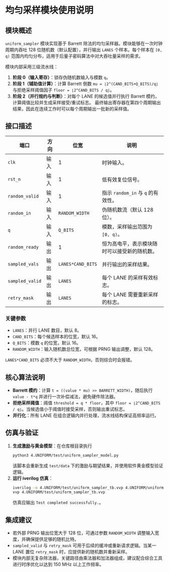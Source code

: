 # 均匀采样模块使用说明

## 模块概述
`uniform_sampler` 模块实现基于 Barrett 除法的均匀采样器。模块能够在一次时钟周期内吞吐 128 位随机数（默认配置），并行输出 `LANES` 个样本。每个样本在 `[0, q)` 范围内均匀分布，适用于后量子密码算法中对大吞吐量采样的需求。

模块内部采用三级流水线：
1. **阶段 0（输入寄存）**：锁存伪随机数输入与模数 `q`。
2. **阶段 1（辅助值计算）**：计算 Barrett 倒数 `mu = ⌊2^(CAND_BITS+Q_BITS)/q⌋` 与拒绝采样阈值因子 `floor = ⌊2^CAND_BITS / q⌋`。
3. **阶段 2（并行规约与判断）**：对每个 LANE 的候选值并行执行 Barrett 模约，计算阈值比较并生成采样接受/重试标志。
最终输出寄存器在第四个周期输出结果，因此在连续工作时可以每个周期输出一批新的采样值。

## 接口描述
| 端口 | 方向 | 位宽 | 说明 |
| ---- | ---- | ---- | ---- |
| `clk` | 输入 | 1 | 时钟输入。 |
| `rst_n` | 输入 | 1 | 低有效复位信号。 |
| `random_valid` | 输入 | 1 | 指示 `random_in` 与 `q` 的有效性。 |
| `random_in` | 输入 | `RANDOM_WIDTH` | 伪随机数流（默认 128 位）。 |
| `q` | 输入 | `Q_BITS` | 模数，采样输出范围为 `[0, q)`。 |
| `random_ready` | 输出 | 1 | 恒为高电平，表示模块随时可以接受新的随机数。 |
| `sampled_vals` | 输出 | `LANES*CAND_BITS` | 并行输出的采样结果。 |
| `sampled_valid` | 输出 | `LANES` | 每个 LANE 的采样有效标志。 |
| `retry_mask` | 输出 | `LANES` | 每个 LANE 需要重新采样的标志。 |

### 关键参数
- `LANES`：并行 LANE 数目，默认 8。
- `CAND_BITS`：每个候选样本的位宽，默认 16。
- `Q_BITS`：模数 `q` 的位宽，默认 16。
- `RANDOM_WIDTH`：输入随机数总位宽，可根据 PRNG 输出调整，默认 128。

`LANES*CAND_BITS` 必须不大于 `RANDOM_WIDTH`，否则综合时会报错。

## 核心算法说明
- **Barrett 模约**：计算 `t = ((value * mu) >> BARRETT_WIDTH)`，随后执行 `value - t*q` 并进行一次补偿减法，避免硬件除法器。
- **拒绝采样阈值**：阈值 `threshold = q * floor`，其中 `floor = ⌊2^CAND_BITS / q⌋`。当候选值小于阈值时接受采样，否则输出重试标志。
- **并行化**：所有 LANE 在组合逻辑内并行处理，流水线结构保证高频率运行。

## 仿真与验证
1. **生成激励与黄金模型**：在仓库根目录执行
   ```bash
   python3 4.UNIFORM/test/uniform_sampler_model.py
   ```
   该脚本会重新生成 `test/data` 下的激励与期望结果，并使用软件黄金模型验证逻辑。
2. **运行 iverilog 仿真**：
   ```bash
   iverilog -o 4.UNIFORM/test/uniform_sampler_tb.vvp 4.UNIFORM/uniform_sampler.v 4.UNIFORM/test/uniform_sampler_tb.v
   vvp 4.UNIFORM/test/uniform_sampler_tb.vvp
   ```
   仿真应输出 `Test completed successfully.`。

## 集成建议
- 若外部 PRNG 输出位宽大于 128 位，可通过参数 `RANDOM_WIDTH` 调整输入宽度，并确保提供足够的随机比特。
- `sampled_valid` 与 `retry_mask` 可用于后续的缓冲或重新请求逻辑。当某一 LANE 置位 `retry_mask` 时，应提供新的随机数并重新采样。
- 模块内部无复杂除法器，关键路径由乘法器和加法器组成，建议配合综合工具进行时序优化以达到 150 MHz 以上工作频率。
